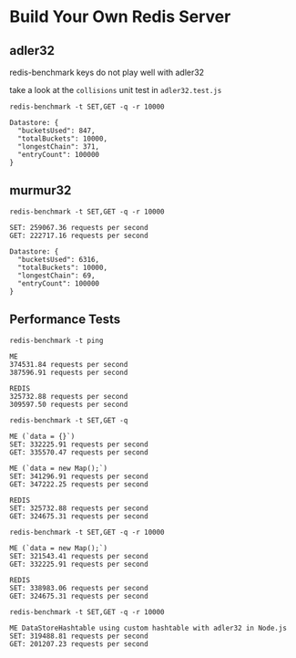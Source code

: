 # Build Your Own Redis Server

## adler32

redis-benchmark keys do not play well with adler32

take a look at the `collisions` unit test in `adler32.test.js`

`redis-benchmark -t SET,GET -q -r 10000`
```
Datastore: {
  "bucketsUsed": 847,
  "totalBuckets": 10000,
  "longestChain": 371,
  "entryCount": 100000
}
```

## murmur32
`redis-benchmark -t SET,GET -q -r 10000`
```
SET: 259067.36 requests per second
GET: 222717.16 requests per second
```
```
Datastore: {
  "bucketsUsed": 6316,
  "totalBuckets": 10000,
  "longestChain": 69,
  "entryCount": 100000
}
```

## Performance Tests
`redis-benchmark -t ping`
```
ME
374531.84 requests per second
387596.91 requests per second
```
```
REDIS
325732.88 requests per second
309597.50 requests per second
```

`redis-benchmark -t SET,GET -q`
```
ME (`data = {}`)
SET: 332225.91 requests per second
GET: 335570.47 requests per second
```
```
ME (`data = new Map();`)
SET: 341296.91 requests per second
GET: 347222.25 requests per second
```
```
REDIS
SET: 325732.88 requests per second
GET: 324675.31 requests per second
```

`redis-benchmark -t SET,GET -q -r 10000`
```
ME (`data = new Map();`)
SET: 321543.41 requests per second
GET: 332225.91 requests per second
```
```
REDIS
SET: 338983.06 requests per second
GET: 324675.31 requests per second
```

`redis-benchmark -t SET,GET -q -r 10000`
```
ME DataStoreHashtable using custom hashtable with adler32 in Node.js
SET: 319488.81 requests per second
GET: 201207.23 requests per second
```